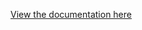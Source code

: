 [View the documentation here](https://docs.google.com/presentation/d/1PmFZkRhqLGfe7iAzNKhu_Q9blyRGCDcNdUAN-exFnzY/edit?usp=share_link)
